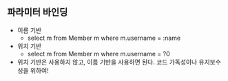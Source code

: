 ## 파라미터 바인딩
- 이름 기반
  - select m from Member m where m.username = :name
- 위치 기반
  - select m from Member m where m.username = ?0 
- 위치 기반은 사용하지 않고, 이름 기반을 사용하면 된다. 코드 가독성이나 유지보수성을 위하여!
